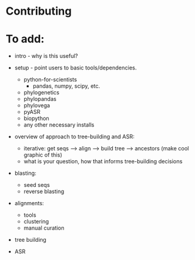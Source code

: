 # Contributing

# To add:

- intro - why is this useful?

- setup - point users to basic tools/dependencies. 
  - python-for-scientists
    - pandas, numpy, scipy, etc.
  - phylogenetics 
  - phylopandas
  - phylovega
  - pyASR
  - biopython
  - any other necessary installs
  
  
- overview of approach to tree-building and ASR:
  - iterative: get seqs --> align --> build tree --> ancestors
  (make cool graphic of this)
  - what is your question, how that informs tree-building decisions
  
- blasting:
  - seed seqs
  - reverse blasting
  
- alignments:
  - tools
  - clustering
  - manual curation
  
 - tree building
 
 - ASR
  
